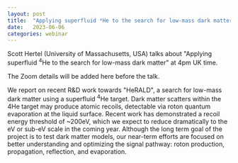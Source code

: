 ```yaml
---
layout: post
title:  "Applying superfluid ⁴He to the search for low-mass dark matter"
date:   2023-06-06
categories: webinar
---
```


Scott Hertel (University of Massachusetts, USA) talks about "Applying superfluid <sup>4</sup>He to the search for low-mass dark matter" at 4pm UK time.

The Zoom details will be added here before the talk.

We report on recent R&D work towards "HeRALD", a search for low-mass dark matter using a superfluid <sup>4</sup>He target.  Dark matter scatters within the 4He target may produce atomic recoils, detectable via roton quantum evaporation at the liquid surface.  Recent work has demonstrated a recoil energy threshold of ~200eV, which we expect to reduce dramatically to the eV or sub-eV scale in the coming year.  Although the long term goal of the project is to test dark matter models, our near-term efforts are focused on better understanding and optimizing the signal pathway:  roton production, propagation, reflection, and evaporation.
